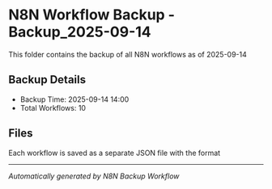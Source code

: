 # N8N Workflow Backup - Backup_2025-09-14

This folder contains the backup of all N8N workflows as of 2025-09-14

## Backup Details
- Backup Time: 2025-09-14 14:00
- Total Workflows: 10

## Files
Each workflow is saved as a separate JSON file with the format

---
*Automatically generated by N8N Backup Workflow*